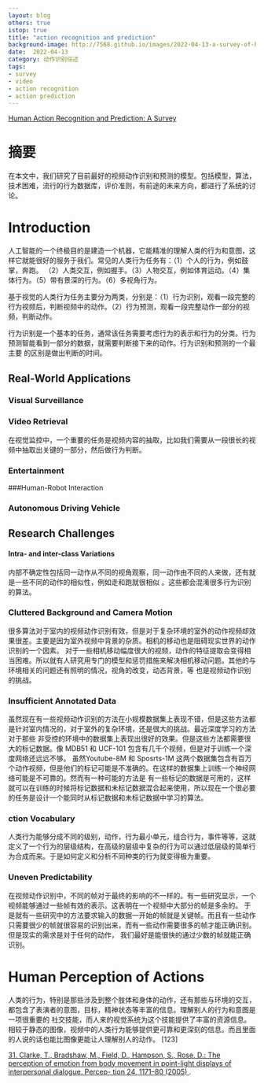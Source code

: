 ```yaml
---
layout: blog
others: true
istop: true
title: "action recognition and prediction"
background-image: http://7568.github.io/images/2022-04-13-a-survey-of-human-action-recognition-and-prediction/img.png
date:  2022-04-13
category: 动作识别综述
tags:
- survey
- video
- action recognition
- action prediction
---
```


[figure_1]:https://7568.github.io/images/2022-04-09-synthetic-humans-for-action-recognition/figure_2.png
[figure_2]:https://7568.github.io/images/2022-04-09-synthetic-humans-for-action-recognition/figure_1.png



[Human Action Recognition and Prediction: A Survey](https://arxiv.org/pdf/1806.11230.pdf)

# 摘要
在本文中，我们研究了目前最好的视频动作识别和预测的模型。包括模型，算法，技术困难，流行的行为数据库，评价准则，有前途的未来方向，都进行了系统的讨论。

# Introduction
人工智能的一个终极目的是建造一个机器，它能精准的理解人类的行为和意图，这样它就能很好的服务于我们。常见的人类行为任务有：（1）个人的行为，例如鼓掌，奔跑。
（2）人类交互，例如握手。（3）人物交互，例如体育运动。（4）集体行为。（5）带有景深的行为。（6）多视角行为。

基于视觉的人类行为任务主要分为两类，分别是：（1）行为识别，观看一段完整的行为视频后，判断视频中的动作。（2）行为预测，观看一段完整动作一部分的视频，判断动作。

行为识别是一个基本的任务，通常该任务需要考虑行为的表示和行为的分类。行为预测智能看到一部分的数据，就需要判断接下来的动作。行为识别和预测的一个最主要
的区别是做出判断的时间。

## Real-World Applications

### Visual Surveillance
### Video Retrieval
在视觉监控中，一个重要的任务是视频内容的抽取，比如我们需要从一段很长的视频中抽取出关键的一部分，然后做行为判断。
### Entertainment
###Human-Robot Interaction
### Autonomous Driving Vehicle

## Research Challenges

#### Intra- and inter-class Variations
内部不确定性包括同一动作从不同的视角观察，同一动作由不同的人来做，还有就是一些不同的动作的相似性，例如走和跑就很相似 。这些都会混淆很多行为识别的算法。

### Cluttered Background and Camera Motion
很多算法对于室内的视频动作识别有效，但是对于复杂环境的室外的动作视频却效果很差。主要是因为室外视频中背景的杂质。相机的移动也是阻碍现实世界的动作识别的一个因素。
对于一些相机移动幅度很大的视频，动作的特征提取会变得相当困难。所以就有人研究用专门的模型和惩罚措施来解决相机移动问题。其他的与环境相关的问题还有照明的情况，视角的改变，动态背景，等
也是视频动作识别的挑战。

### Insufficient Annotated Data
虽然现在有一些视频动作识别的方法在小规模数据集上表现不错，但是这些方法都是针对室内情况的，对于室外的复杂环境，还是很大的挑战。最近深度学习的方法对于那些
非受控的环境中的数据集上表现出很好的效果。但是这些方法都需要很大的标记数据。像 MDB51 和 UCF-101 包含有几千个视频，但是对于训练一个深度网络还远远不够。
虽然Youtube-8M 和 Sposrts-1M 这两个数据集包含有百万个动作视频，但是他们的标记可能是不准确的。在这样的数据集上训练一个神经网络可能是不可靠的。然而有一种可能的方法是
有一些标记的数据是可用的，这样就可以在训练的时候将标记数据和未标记数据混合起来使用，所以现在一个很必要的任务是设计一个能同时从标记数据和未标记数据中学习的算法。

### ction Vocabulary
人类行为能够分成不同的级别，动作，行为最小单元，组合行为，事件等等，这就定义了一个行为的层级结构，在高级的层级中复杂的行为可以通过低层级的简单行为合成而来。于是如何定义和分析不同种类的行为就变得极为重要。

### Uneven Predictability
在视频动作识别中，不同的帧对于最终的影响的不一样的。有一些研究显示，一个视频能够通过一些帧有效的表示。这表明在一个视频中大部分的帧是多余的。
于是就有一些研究中的方法要求输入的数据一开始的帧就是关键帧。而且有一些动作只需要很少的帧就很容易的识别出来，而有一些动作需要很多的帧才能正确识别。但是现实的需求是对于任何的动作，
我们最好是能很快的通过少数的帧就能正确识别。

# Human Perception of Actions
人类的行为，特别是那些涉及到整个肢体和身体的动作，还有那些与环境的交互，都包含了表演者的意图，目标，精神状态等丰富的信息。理解别人的行为和意图是一项很重要的
社交技能，而人来的视觉系统为这个技能提供了丰富的资源信息。相较于静态的图像，视频中的人类行为能够提供更可靠和更深刻的信息。而且里面的人说的话也能比图像更能让人理解别人的动作。
<a name="abcd">[123]</a>























[31. Clarke, T., Bradshaw, M., Field, D., Hampson, S., Rose, D.: The perception of emotion from body movement in 
point-light displays of interpersonal dialogue. Percep- tion 24, 1171–80 (2005)     ](#abcd).
